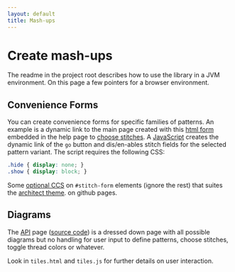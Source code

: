 ```yaml
---
layout: default
title: Mash-ups
---
```

Create mash-ups
===============

The readme in the project root describes how to use the library in a JVM environment.
On this page a few pointers for a browser environment.

Convenience Forms
-----------------

You can create convenience forms for specific families of patterns.
An example is a dynamic link to the main page created with this
[html form](https://github.com/d-bl/GroundForge/blob/master/docs/_includes/stitch-form.html)
embedded in the help page to [choose stitches](/GroundForge/help/Choose-Stitches).
A [JavaScript](https://github.com/d-bl/GroundForge/blob/master/docs/js/stitches.js)
creates the dynamic link of the `go` button and dis/en-ables stitch fields for the selected pattern variant.
The script requires the following CSS:

```css
.hide { display: none; }
.show { display: block; }
```

Some [optional CCS](https://github.com/d-bl/GroundForge/blob/master/docs/assets/css/style.scss)
on `#stitch-form` elements (ignore the rest) that suites the
[architect theme](https://github.com/pages-themes/architect#readme).
on github pages.


Diagrams
--------

The [API](/GroundForge/API) page ([source code](https://github.com/d-bl/GroundForge/tree/master/docs/API))
is a dressed down page with all possible diagrams
but no handling for user input to define patterns,
choose stitches, toggle thread colors or whatever.

Look in `tiles.html` and `tiles.js`
for further details on user interaction.